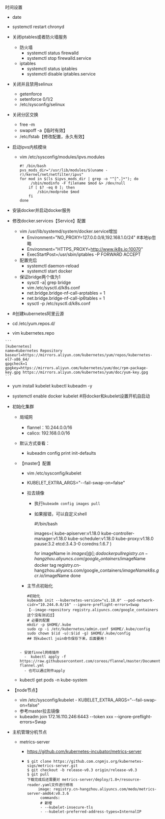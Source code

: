 时间设置

- date
- systemctl restart chronyd

- 关闭iptables或者防火墙服务

  - 防火墙
    - systemctl status firewalld
    - systemctl stop firewalld.service
  - iptables
    - systemctl status iptables
    - systemctl disable iptables.service

- 关闭并且禁用selinux

  - getenforce
  - setenforce  0/1/2
  - /etc/sysconfig/selinux

- 关闭分区交换

  - free -m
  - swapoff -a【临时有效】
  - /etc/fstab【修改配置，永久有效】

- 启动ipvs内核模块

  - vim /etc/sysconfig/modules/ipvs.modules

    ```
    #! /bin/bash
    pvs_mods_dir="/usr/lib/modules/$(uname -r)/kernel/net/netfilter/ipvs"
    for mod in $(ls $ipvs_mods_dir | grep -o "^[^.]*"); do 
         /sbin/modinfo -F filename $mod &> /dev/null
        if [ $? -eq 0 ]; then
            /sbin/modprobe $mod
        fi
    done
    ```

- 安装docker并启动docker服务

- 修改docker.services【Service】配置

  - vim  /usr/lib/systemd/system/docker.service增加
    - Environment="NO_PROXY=127.0.0.0/8,192.168.1.0/24"  #本地ip忽略
    - Environment="HTTPS_PROXY=http://www.ik8s.io:10070"  
    - ExecStartPost=/usr/sbin/iptables -P FORWARD ACCEPT
  - 配置完后
    - systemctl daemon-reload
    - systemctl start docker
  - 保证bridge两个值为1
    - sysctl -a| grep bridge
    -  vim /etc/sysctl.d/k8s.conf
      - net.bridge.bridge-nf-call-arptables = 1
      - net.bridge.bridge-nf-call-ip6tables = 1
    -  sysctl -p /etc/sysctl.d/k8s.conf    

-  \#创建kubernetes阿里云源 

  -  cd /etc/yum.repos.d/ 

  -  vim kubernetes.repo

    ```
    [kubernetes]
    name=Kubernetes Repository
    baseurl=https://mirrors.aliyun.com/kubernetes/yum/repos/kubernetes-el7-x86_64/
    gpgcheck=1
    gpgkey=https://mirrors.aliyun.com/kubernetes/yum/doc/rpm-package-key.gpg https://mirrors.aliyun.com/kubernetes/yum/doc/yum-key.gpg 
    ```

  -   yum install kubelet kubectl kubeadm -y 

  - systemctl enable docker kubelet   #将docker和kubelet设置开机自启动

- 初始化集群

  - 局域网

    - flannel：10.244.0.0/16
    - calico: 192.168.0.0/16

  - 默认方式查看：

    - kubeadm config print init-defaults

  - 【master】配置

    -  vim /etc/sysconfig/kubelet 

      -  KUBELET_EXTRA_ARGS="--fail-swap-on=false" 

    - 拉去镜像

      -  执行`kubeadm config images pull` 

      - 如果报错，可以自定义shell

        #!/bin/bash

        images=(
            kube-apiserver:v1.18.0
            kube-controller-manager:v1.18.0
            kube-scheduler:v1.18.0
            kube-proxy:v1.18.0
            pause:3.2
            etcd:3.4.3-0
            coredns:1.6.7
        )

        for imageName in ${images[@]} ; do
            docker pull registry.cn-hangzhou.aliyuncs.com/google_containers/$imageName
            docker tag registry.cn-hangzhou.aliyuncs.com/google_containers/$imageName k8s.gcr.io/$imageName
        done

    - 主节点初始化

      ```
      #初始化
      kubeadm init --kubernetes-version="v1.18.0" --pod-network-cidr="10.244.0.0/16" --ignore-preflight-errors=Swap
      【--image-repository registry.aliyuncs.com/google_containers 这个没有测试过】
      # 必要的配置
      mkdir -p $HOME/.kube
      sudo cp -i /etc/kubernetes/admin.conf $HOME/.kube/config
      sudo chown $(id -u):$(id -g) $HOME/.kube/config
      ## 将kubectl join命令保存下来，后面要用！
    ```
  
    - 安装finnel网络插件
      -  kubectl apply -f https://raw.githubusercontent.com/coreos/flannel/master/Documentation/kube-flannel.yml 
      - 也可以通过附件apply
  - kubectl get pods -n kube-system
  
- 【node节点】
  
    -  vim /etc/sysconfig/kubelet 
      -  KUBELET_EXTRA_ARGS="--fail-swap-on=false" 
    - 参考master拉去镜像
    - kubeadm join 172.16.110.246:6443 --token xxx  --ignore-preflight-errors=Swap
  
- 主机管理分机节点

  - metrics-server

    - https://github.com/kubernetes-incubator/metrics-server

    - ```
      $ git clone https://github.com.cnpmjs.org/kubernetes-sigs/metrics-server.git
      $ git checkout -b release-v0.3 origin/release-v0.3
      $ git pull
      下载完成后还需要对 metrics-server/deploy/1.8+/resource-reader.yaml文件进行修改
           image: registry.cn-hangzhou.aliyuncs.com/medo/metrics-server-amd64:v0.3.6
            commands:
            # 新增
            - --kubelet-insecure-tls
            - --kubelet-preferred-address-types=InternalIP
      ```